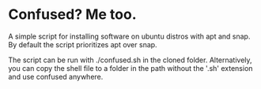 # Confused? Me too.
A simple script for installing software on ubuntu distros with apt and snap.
By default the script prioritizes apt over snap. 

The script can be run with ./confused.sh in the cloned folder.
Alternatively, you can copy the shell file to a folder in the path without the '.sh' extension and use confused anywhere.
